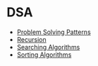 # DSA

* [Problem Solving Patterns](patterns)
* [Recursion](recursion)
* [Searching Algorithms](searching-algorithms)
* [Sorting Algorithms](sorting-algorithms)
